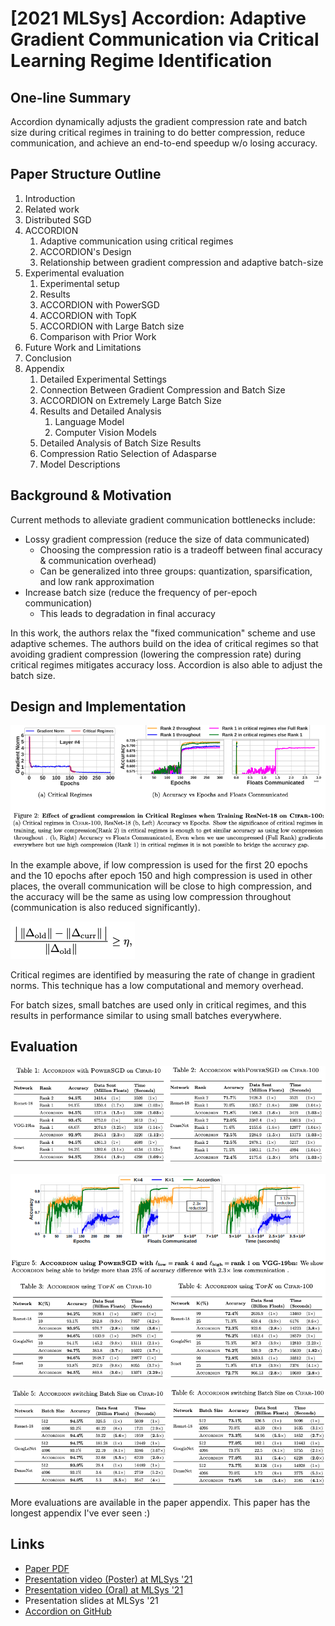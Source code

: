 # \[2021 MLSys] Accordion: Adaptive Gradient Communication via Critical Learning Regime Identification

## One-line Summary

Accordion dynamically adjusts the gradient compression rate and batch size during critical regimes in training to do better compression, reduce communication, and achieve an end-to-end speedup w/o losing accuracy.

## Paper Structure Outline

1. Introduction
2. Related work
3. Distributed SGD
4. ACCORDION
   1. Adaptive communication using critical regimes
   2. ACCORDION's Design
   3. Relationship between gradient compression and adaptive batch-size
5. Experimental evaluation
   1. Experimental setup
   2. Results
   3. ACCORDION with PowerSGD
   4. ACCORDION with TopK
   5. ACCORDION with Large Batch size
   6. Comparison with Prior Work
6. Future Work and Limitations
7. Conclusion
8. Appendix
   1. Detailed Experimental Settings
   2. Connection Between Gradient Compression and Batch Size
   3. ACCORDION on Extremely Large Batch Size
   4. Results and Detailed Analysis
      1. Language Model
      2. Computer Vision Models
   5. Detailed Analysis of Batch Size Results
   6. Compression Ratio Selection of Adasparse
   7. Model Descriptions

## Background & Motivation

Current methods to alleviate gradient communication bottlenecks include:

* Lossy gradient compression (reduce the size of data communicated)
  * Choosing the compression ratio is a tradeoff between final accuracy & communication overhead)
  * Can be generalized into three groups: quantization, sparsification, and low rank approximation
* Increase batch size (reduce the frequency of per-epoch communication)
  * This leads to degradation in final accuracy

In this work, the authors relax the "fixed communication" scheme and use adaptive schemes. The authors build on the idea of critical regimes so that avoiding gradient compression (lowering the compression rate) during critical regimes mitigates accuracy loss. Accordion is also able to adjust the batch size.

## Design and Implementation

![](<../../.gitbook/assets/Screen Shot 2021-02-09 at 11.24.25 PM.png>)

In the example above, if low compression is used for the first 20 epochs and the 10 epochs after epoch 150 and high compression is used in other places, the overall communication will be close to high compression, and the accuracy will be the same as using low compression throughout (communication is also reduced significantly).

![Whatever that symbol is, it is the threshold for declaring critical regimes.](<../../.gitbook/assets/Screen Shot 2021-02-09 at 11.29.01 PM.png>)

Critical regimes are identified by measuring the rate of change in gradient norms. This technique has a low computational and memory overhead.

For batch sizes, small batches are used only in critical regimes, and this results in performance similar to using small batches everywhere.

## Evaluation

![Accordion with PowerSGD](<../../.gitbook/assets/Screen Shot 2021-02-09 at 11.32.57 PM.png>)

![Accordion with TopK](<../../.gitbook/assets/Screen Shot 2021-02-09 at 11.33.21 PM.png>)

![Accordion with large batch size](<../../.gitbook/assets/Screen Shot 2021-02-09 at 11.33.37 PM.png>)

More evaluations are available in the paper appendix. This paper has the longest appendix I've ever seen :)

## Links

* [Paper PDF](https://proceedings.mlsys.org/paper/2021/file/1d7f7abc18fcb43975065399b0d1e48e-Paper.pdf)
* [Presentation video (Poster) at MLSys '21](https://slideslive.com/38952703/accordion-adaptive-gradient-communication-via-critical-learning-regime-identification?ref=account-folder-80869-folders)
* [Presentation video (Oral) at MLSys '21](https://slideslive.com/38952732/oral-accordion-adaptive-gradient-communication-via-critical-learning-regime-identification?ref=account-folder-80870-folders)
* Presentation slides at MLSys '21
* [Accordion on GitHub](https://github.com/uw-mad-dash/Accordion)
